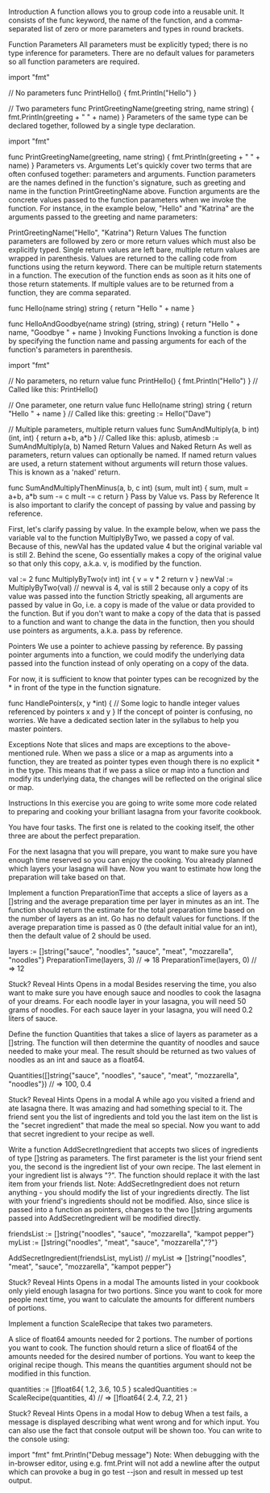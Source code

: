 Introduction
A function allows you to group code into a reusable unit. It consists of the func keyword, the name of the function, and a comma-separated list of zero or more parameters and types in round brackets.

Function Parameters
All parameters must be explicitly typed; there is no type inference for parameters. There are no default values for parameters so all function parameters are required.

import "fmt"

// No parameters
func PrintHello() {
    fmt.Println("Hello")
}

// Two parameters
func PrintGreetingName(greeting string, name string) {
  fmt.Println(greeting + " " + name)
}
Parameters of the same type can be declared together, followed by a single type declaration.

import "fmt"

func PrintGreetingName(greeting, name string) {
  fmt.Println(greeting + " " + name)
}
Parameters vs. Arguments
Let's quickly cover two terms that are often confused together: parameters and arguments. Function parameters are the names defined in the function's signature, such as greeting and name in the function PrintGreetingName above. Function arguments are the concrete values passed to the function parameters when we invoke the function. For instance, in the example below, "Hello" and "Katrina" are the arguments passed to the greeting and name parameters:

PrintGreetingName("Hello", "Katrina")
Return Values
The function parameters are followed by zero or more return values which must also be explicitly typed. Single return values are left bare, multiple return values are wrapped in parenthesis. Values are returned to the calling code from functions using the return keyword. There can be multiple return statements in a function. The execution of the function ends as soon as it hits one of those return statements. If multiple values are to be returned from a function, they are comma separated.

func Hello(name string) string {
  return "Hello " + name
}

func HelloAndGoodbye(name string) (string, string) {
  return "Hello " + name, "Goodbye " + name
}
Invoking Functions
Invoking a function is done by specifying the function name and passing arguments for each of the function's parameters in parenthesis.

import "fmt"

// No parameters, no return value
func PrintHello() {
    fmt.Println("Hello")
}
// Called like this:
PrintHello()

// One parameter, one return value
func Hello(name string) string {
  return "Hello " + name
}
// Called like this:
greeting := Hello("Dave")

// Multiple parameters, multiple return values
func SumAndMultiply(a, b int) (int, int) {
    return a+b, a*b
}
// Called like this:
aplusb, atimesb := SumAndMultiply(a, b)
Named Return Values and Naked Return
As well as parameters, return values can optionally be named. If named return values are used, a return statement without arguments will return those values. This is known as a 'naked' return.

func SumAndMultiplyThenMinus(a, b, c int) (sum, mult int) {
    sum, mult = a+b, a*b
    sum -= c
    mult -= c
    return
}
Pass by Value vs. Pass by Reference
It is also important to clarify the concept of passing by value and passing by reference.

First, let's clarify passing by value. In the example below, when we pass the variable val to the function MultiplyByTwo, we passed a copy of val. Because of this, newVal has the updated value 4 but the original variable val is still 2. Behind the scene, Go essentially makes a copy of the original value so that only this copy, a.k.a. v, is modified by the function.

val := 2
func MultiplyByTwo(v int) int {
    v = v * 2
    return v
}
newVal := MultiplyByTwo(val)
// newval is 4, val is still 2 because only a copy of its value was passed into the function
Strictly speaking, all arguments are passed by value in Go, i.e. a copy is made of the value or data provided to the function. But if you don't want to make a copy of the data that is passed to a function and want to change the data in the function, then you should use pointers as arguments, a.k.a. pass by reference.

Pointers
We use a pointer to achieve passing by reference. By passing pointer arguments into a function, we could modify the underlying data passed into the function instead of only operating on a copy of the data.

For now, it is sufficient to know that pointer types can be recognized by the * in front of the type in the function signature.

func HandlePointers(x, y *int) {
    // Some logic to handle integer values referenced by pointers x and y
}
If the concept of pointer is confusing, no worries. We have a dedicated section later in the syllabus to help you master pointers.

Exceptions
Note that slices and maps are exceptions to the above-mentioned rule. When we pass a slice or a map as arguments into a function, they are treated as pointer types even though there is no explicit * in the type. This means that if we pass a slice or map into a function and modify its underlying data, the changes will be reflected on the original slice or map.

Instructions
In this exercise you are going to write some more code related to preparing and cooking your brilliant lasagna from your favorite cookbook.

You have four tasks. The first one is related to the cooking itself, the other three are about the perfect preparation.

For the next lasagna that you will prepare, you want to make sure you have enough time reserved so you can enjoy the cooking. You already planned which layers your lasagna will have. Now you want to estimate how long the preparation will take based on that.

Implement a function PreparationTime that accepts a slice of layers as a []string and the average preparation time per layer in minutes as an int. The function should return the estimate for the total preparation time based on the number of layers as an int. Go has no default values for functions. If the average preparation time is passed as 0 (the default initial value for an int), then the default value of 2 should be used.

layers := []string{"sauce", "noodles", "sauce", "meat", "mozzarella", "noodles"}
PreparationTime(layers, 3)
// => 18
PreparationTime(layers, 0)
// => 12

Stuck? Reveal Hints
Opens in a modal
Besides reserving the time, you also want to make sure you have enough sauce and noodles to cook the lasagna of your dreams. For each noodle layer in your lasagna, you will need 50 grams of noodles. For each sauce layer in your lasagna, you will need 0.2 liters of sauce.

Define the function Quantities that takes a slice of layers as parameter as a []string. The function will then determine the quantity of noodles and sauce needed to make your meal. The result should be returned as two values of noodles as an int and sauce as a float64.

Quantities([]string{"sauce", "noodles", "sauce", "meat", "mozzarella", "noodles"})
// => 100, 0.4

Stuck? Reveal Hints
Opens in a modal
A while ago you visited a friend and ate lasagna there. It was amazing and had something special to it. The friend sent you the list of ingredients and told you the last item on the list is the "secret ingredient" that made the meal so special. Now you want to add that secret ingredient to your recipe as well.

Write a function AddSecretIngredient that accepts two slices of ingredients of type []string as parameters. The first parameter is the list your friend sent you, the second is the ingredient list of your own recipe. The last element in your ingredient list is always "?". The function should replace it with the last item from your friends list. Note: AddSecretIngredient does not return anything - you should modify the list of your ingredients directly. The list with your friend's ingredients should not be modified. Also, since slice is passed into a function as pointers, changes to the two []string arguments passed into AddSecretIngredient will be modified directly.

friendsList := []string{"noodles", "sauce", "mozzarella", "kampot pepper"}
myList := []string{"noodles", "meat", "sauce", "mozzarella","?"}

AddSecretIngredient(friendsList, myList)
// myList => []string{"noodles", "meat", "sauce", "mozzarella", "kampot pepper"}

Stuck? Reveal Hints
Opens in a modal
The amounts listed in your cookbook only yield enough lasagna for two portions. Since you want to cook for more people next time, you want to calculate the amounts for different numbers of portions.

Implement a function ScaleRecipe that takes two parameters.

A slice of float64 amounts needed for 2 portions.
The number of portions you want to cook.
The function should return a slice of float64 of the amounts needed for the desired number of portions. You want to keep the original recipe though. This means the quantities argument should not be modified in this function.

quantities := []float64{ 1.2, 3.6, 10.5 }
scaledQuantities := ScaleRecipe(quantities, 4)
// => []float64{ 2.4, 7.2, 21 }

Stuck? Reveal Hints
Opens in a modal
How to debug
When a test fails, a message is displayed describing what went wrong and for which input. You can also use the fact that console output will be shown too. You can write to the console using:

import "fmt"
fmt.Println("Debug message")
Note: When debugging with the in-browser editor, using e.g. fmt.Print will not add a newline after the output which can provoke a bug in go test --json and result in messed up test output.